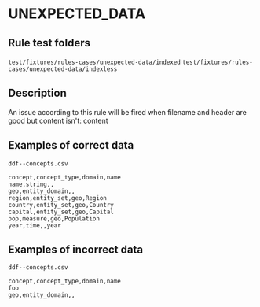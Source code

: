 #  UNEXPECTED_DATA

## Rule test folders 

`test/fixtures/rules-cases/unexpected-data/indexed`
`test/fixtures/rules-cases/unexpected-data/indexless`

##  Description

An issue according to this rule will be fired when filename and header are good but content isn't: content 

## Examples of correct data

```
ddf--concepts.csv

concept,concept_type,domain,name
name,string,,
geo,entity_domain,,
region,entity_set,geo,Region
country,entity_set,geo,Country
capital,entity_set,geo,Capital
pop,measure,geo,Population
year,time,,year
```

## Examples of incorrect data

```
ddf--concepts.csv

concept,concept_type,domain,name
foo
geo,entity_domain,,
```
